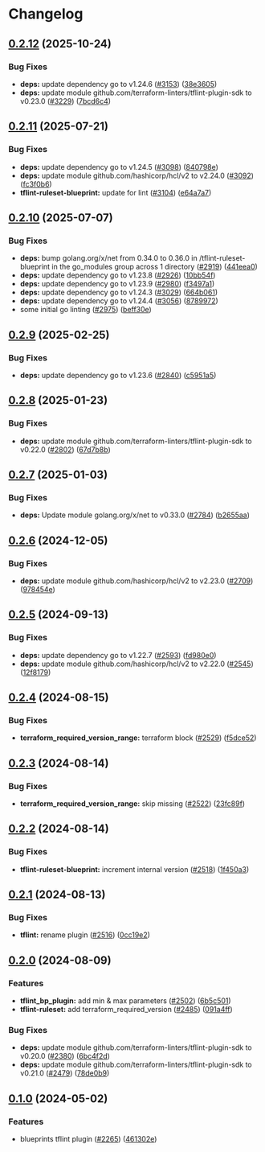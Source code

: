 # Changelog

## [0.2.12](https://github.com/GoogleCloudPlatform/cloud-foundation-toolkit/compare/tflint-ruleset-blueprint/v0.2.11...tflint-ruleset-blueprint/v0.2.12) (2025-10-24)


### Bug Fixes

* **deps:** update dependency go to v1.24.6 ([#3153](https://github.com/GoogleCloudPlatform/cloud-foundation-toolkit/issues/3153)) ([38e3605](https://github.com/GoogleCloudPlatform/cloud-foundation-toolkit/commit/38e3605d5e3961cdf5b890d83acea984327db5b0))
* **deps:** update module github.com/terraform-linters/tflint-plugin-sdk to v0.23.0 ([#3229](https://github.com/GoogleCloudPlatform/cloud-foundation-toolkit/issues/3229)) ([7bcd6c4](https://github.com/GoogleCloudPlatform/cloud-foundation-toolkit/commit/7bcd6c4e1a894b82d282f16478a880939e269005))

## [0.2.11](https://github.com/GoogleCloudPlatform/cloud-foundation-toolkit/compare/tflint-ruleset-blueprint/v0.2.10...tflint-ruleset-blueprint/v0.2.11) (2025-07-21)


### Bug Fixes

* **deps:** update dependency go to v1.24.5 ([#3098](https://github.com/GoogleCloudPlatform/cloud-foundation-toolkit/issues/3098)) ([840798e](https://github.com/GoogleCloudPlatform/cloud-foundation-toolkit/commit/840798eb60af289f4934703fb20898e8d751a035))
* **deps:** update module github.com/hashicorp/hcl/v2 to v2.24.0 ([#3092](https://github.com/GoogleCloudPlatform/cloud-foundation-toolkit/issues/3092)) ([fc3f0b6](https://github.com/GoogleCloudPlatform/cloud-foundation-toolkit/commit/fc3f0b6fbf269db649bb9b7c0c67d5fcdc735bb6))
* **tflint-ruleset-blueprint:** update for lint ([#3104](https://github.com/GoogleCloudPlatform/cloud-foundation-toolkit/issues/3104)) ([e64a7a7](https://github.com/GoogleCloudPlatform/cloud-foundation-toolkit/commit/e64a7a7d6f14e596165f5d66c6a0a711b82956e0))

## [0.2.10](https://github.com/GoogleCloudPlatform/cloud-foundation-toolkit/compare/tflint-ruleset-blueprint/v0.2.9...tflint-ruleset-blueprint/v0.2.10) (2025-07-07)


### Bug Fixes

* **deps:** bump golang.org/x/net from 0.34.0 to 0.36.0 in /tflint-ruleset-blueprint in the go_modules group across 1 directory ([#2919](https://github.com/GoogleCloudPlatform/cloud-foundation-toolkit/issues/2919)) ([441eea0](https://github.com/GoogleCloudPlatform/cloud-foundation-toolkit/commit/441eea07eae9f85426250c097f5654e4696df1b7))
* **deps:** update dependency go to v1.23.8 ([#2926](https://github.com/GoogleCloudPlatform/cloud-foundation-toolkit/issues/2926)) ([10bb54f](https://github.com/GoogleCloudPlatform/cloud-foundation-toolkit/commit/10bb54f833d7bc3ddfbfbbd72a2366bf01d698e3))
* **deps:** update dependency go to v1.23.9 ([#2980](https://github.com/GoogleCloudPlatform/cloud-foundation-toolkit/issues/2980)) ([f3497a1](https://github.com/GoogleCloudPlatform/cloud-foundation-toolkit/commit/f3497a1fb58be2b72f2aa917346771701f577f26))
* **deps:** update dependency go to v1.24.3 ([#3029](https://github.com/GoogleCloudPlatform/cloud-foundation-toolkit/issues/3029)) ([664b061](https://github.com/GoogleCloudPlatform/cloud-foundation-toolkit/commit/664b0618fd7991a125fdae44b4b1171e29f51172))
* **deps:** update dependency go to v1.24.4 ([#3056](https://github.com/GoogleCloudPlatform/cloud-foundation-toolkit/issues/3056)) ([8789972](https://github.com/GoogleCloudPlatform/cloud-foundation-toolkit/commit/878997205b8ef6ae0bd17c58f71341d1d66b0de0))
* some initial go linting ([#2975](https://github.com/GoogleCloudPlatform/cloud-foundation-toolkit/issues/2975)) ([beff30e](https://github.com/GoogleCloudPlatform/cloud-foundation-toolkit/commit/beff30e56af5301ec32b0fc645840dfc22c2fe2a))

## [0.2.9](https://github.com/GoogleCloudPlatform/cloud-foundation-toolkit/compare/tflint-ruleset-blueprint/v0.2.8...tflint-ruleset-blueprint/v0.2.9) (2025-02-25)


### Bug Fixes

* **deps:** update dependency go to v1.23.6 ([#2840](https://github.com/GoogleCloudPlatform/cloud-foundation-toolkit/issues/2840)) ([c5951a5](https://github.com/GoogleCloudPlatform/cloud-foundation-toolkit/commit/c5951a51eb6c19c732fb65485b8076ddb7e5ffac))

## [0.2.8](https://github.com/GoogleCloudPlatform/cloud-foundation-toolkit/compare/tflint-ruleset-blueprint/v0.2.7...tflint-ruleset-blueprint/v0.2.8) (2025-01-23)


### Bug Fixes

* **deps:** update module github.com/terraform-linters/tflint-plugin-sdk to v0.22.0 ([#2802](https://github.com/GoogleCloudPlatform/cloud-foundation-toolkit/issues/2802)) ([67d7b8b](https://github.com/GoogleCloudPlatform/cloud-foundation-toolkit/commit/67d7b8be8c6647ba62017248b4f3ad958fb0e5e0))

## [0.2.7](https://github.com/GoogleCloudPlatform/cloud-foundation-toolkit/compare/tflint-ruleset-blueprint/v0.2.6...tflint-ruleset-blueprint/v0.2.7) (2025-01-03)


### Bug Fixes

* **deps:** Update module golang.org/x/net to v0.33.0 ([#2784](https://github.com/GoogleCloudPlatform/cloud-foundation-toolkit/issues/2784)) ([b2655aa](https://github.com/GoogleCloudPlatform/cloud-foundation-toolkit/commit/b2655aa9f00800808cf0b9612ccf7f35fbec49c8))

## [0.2.6](https://github.com/GoogleCloudPlatform/cloud-foundation-toolkit/compare/tflint-ruleset-blueprint/v0.2.5...tflint-ruleset-blueprint/v0.2.6) (2024-12-05)


### Bug Fixes

* **deps:** update module github.com/hashicorp/hcl/v2 to v2.23.0 ([#2709](https://github.com/GoogleCloudPlatform/cloud-foundation-toolkit/issues/2709)) ([978454e](https://github.com/GoogleCloudPlatform/cloud-foundation-toolkit/commit/978454ea6e3ff9dbc2f052ddc174f5d6bc35a26e))

## [0.2.5](https://github.com/GoogleCloudPlatform/cloud-foundation-toolkit/compare/tflint-ruleset-blueprint/v0.2.4...tflint-ruleset-blueprint/v0.2.5) (2024-09-13)


### Bug Fixes

* **deps:** update dependency go to v1.22.7 ([#2593](https://github.com/GoogleCloudPlatform/cloud-foundation-toolkit/issues/2593)) ([fd980e0](https://github.com/GoogleCloudPlatform/cloud-foundation-toolkit/commit/fd980e05c527a1eb97b29ee1715e75b015ca7700))
* **deps:** update module github.com/hashicorp/hcl/v2 to v2.22.0 ([#2545](https://github.com/GoogleCloudPlatform/cloud-foundation-toolkit/issues/2545)) ([12f8179](https://github.com/GoogleCloudPlatform/cloud-foundation-toolkit/commit/12f8179dab8bc869110144ab7fc759e987aee15c))

## [0.2.4](https://github.com/GoogleCloudPlatform/cloud-foundation-toolkit/compare/tflint-ruleset-blueprint/v0.2.3...tflint-ruleset-blueprint/v0.2.4) (2024-08-15)


### Bug Fixes

* **terraform_required_version_range:** terraform block ([#2529](https://github.com/GoogleCloudPlatform/cloud-foundation-toolkit/issues/2529)) ([f5dce52](https://github.com/GoogleCloudPlatform/cloud-foundation-toolkit/commit/f5dce52092c3c41662c7722db99d80c0e4a9d74d))

## [0.2.3](https://github.com/GoogleCloudPlatform/cloud-foundation-toolkit/compare/tflint-ruleset-blueprint/v0.2.2...tflint-ruleset-blueprint/v0.2.3) (2024-08-14)


### Bug Fixes

* **terraform_required_version_range:** skip missing ([#2522](https://github.com/GoogleCloudPlatform/cloud-foundation-toolkit/issues/2522)) ([23fc89f](https://github.com/GoogleCloudPlatform/cloud-foundation-toolkit/commit/23fc89f97b968b97c2a9da8235ed62b45e181d6c))

## [0.2.2](https://github.com/GoogleCloudPlatform/cloud-foundation-toolkit/compare/tflint-ruleset-blueprint/v0.2.1...tflint-ruleset-blueprint/v0.2.2) (2024-08-14)


### Bug Fixes

* **tflint-ruleset-blueprint:** increment internal version ([#2518](https://github.com/GoogleCloudPlatform/cloud-foundation-toolkit/issues/2518)) ([1f450a3](https://github.com/GoogleCloudPlatform/cloud-foundation-toolkit/commit/1f450a3ee0bb9c660f04b8ff491a680d9f667ab1))

## [0.2.1](https://github.com/GoogleCloudPlatform/cloud-foundation-toolkit/compare/tflint-ruleset-blueprint/v0.2.0...tflint-ruleset-blueprint/v0.2.1) (2024-08-13)


### Bug Fixes

* **tflint:** rename plugin ([#2516](https://github.com/GoogleCloudPlatform/cloud-foundation-toolkit/issues/2516)) ([0cc19e2](https://github.com/GoogleCloudPlatform/cloud-foundation-toolkit/commit/0cc19e2068b9b41e594ed0659319ed03a0f7b5b7))

## [0.2.0](https://github.com/GoogleCloudPlatform/cloud-foundation-toolkit/compare/tflint-ruleset-blueprint/v0.1.0...tflint-ruleset-blueprint/v0.2.0) (2024-08-09)


### Features

* **tflint_bp_plugin:** add min & max parameters ([#2502](https://github.com/GoogleCloudPlatform/cloud-foundation-toolkit/issues/2502)) ([6b5c501](https://github.com/GoogleCloudPlatform/cloud-foundation-toolkit/commit/6b5c501bce5558aa5d2aef315c2a4d273c664d81))
* **tflint-ruleset:** add terraform_required_version ([#2485](https://github.com/GoogleCloudPlatform/cloud-foundation-toolkit/issues/2485)) ([091a4ff](https://github.com/GoogleCloudPlatform/cloud-foundation-toolkit/commit/091a4ff2c68dfccb8a5011b039a22cc34074ccef))


### Bug Fixes

* **deps:** update module github.com/terraform-linters/tflint-plugin-sdk to v0.20.0 ([#2380](https://github.com/GoogleCloudPlatform/cloud-foundation-toolkit/issues/2380)) ([6bc4f2d](https://github.com/GoogleCloudPlatform/cloud-foundation-toolkit/commit/6bc4f2d709ec3878467ca34db8290b95238fa200))
* **deps:** update module github.com/terraform-linters/tflint-plugin-sdk to v0.21.0 ([#2479](https://github.com/GoogleCloudPlatform/cloud-foundation-toolkit/issues/2479)) ([78de0b9](https://github.com/GoogleCloudPlatform/cloud-foundation-toolkit/commit/78de0b9369c4d92fefc3c6299ade0aa3554e79b5))

## [0.1.0](https://github.com/GoogleCloudPlatform/cloud-foundation-toolkit/compare/tflint-ruleset-blueprint-v0.0.1...tflint-ruleset-blueprint/v0.1.0) (2024-05-02)


### Features

* blueprints tflint plugin ([#2265](https://github.com/GoogleCloudPlatform/cloud-foundation-toolkit/issues/2265)) ([461302e](https://github.com/GoogleCloudPlatform/cloud-foundation-toolkit/commit/461302e839616b95eef08523bbcb5d598e834d70))
